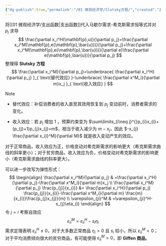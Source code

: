 ```yaml
---
{"dg-publish":true,"permalink":"/01 微观经济学/Slutsky方程/","created":"2024-06-20T16:02:06.010+08:00","updated":"2024-06-20T16:21:32.709+08:00"}
---
```


将[[01 微观经济学/支出函数\|支出函数]]代入马歇尔需求-希克斯需求恒等式并对 $p_{j}$ 求导
$$
\frac{\partial x_i^H(\mathbf{p},u)}{\partial p_j}=\frac{\partial x_i^M(\mathbf{p},e(\mathbf{p},\bar{u}))}{\partial p_j}+\frac{\partial x_i^M(\mathbf{p},e(\mathbf{p},\bar{u}))}{\partial e}\frac{\partial e(\mathbf{p},\bar{u})}{\partial p_j}
$$
整理得 **Slutsky 方程**
$$
\frac{\partial x_i^M}{\partial p_j}=\underbrace{ \frac{\partial x_i^H}{\partial p_j} }_{ \text{替代效应} }-\underbrace{ \frac{\partial x^M_i}{\partial m}x_j }_{ \text{收入效应} }
$$
> [!NOTE]
> - 替代效应：补偿消费者的收入直至其效用恢复到 $p_{j}$ 变动前时，消费者需求的变化。
> 
> - 收入效应：若 $p_{j}$ 增加 $1$ ，预算约束变为 $\sum\limits_{i\neq j}^{}p_{i}x_{i}+(p_{j}+1)p_{j}x_{j}=m$，相当于收入减少为 $m-x_{j}$，因此 $-x_{j} \frac{\partial x_{i}^M}{\partial M}$ 就是收入变动产生的效应。
> 
> 对于正常商品，收入效应为正，价格变动对希克斯需求的影响更大（希克斯需求曲线的斜率更小）；对于贫穷商品，收入效应为负，价格变动对希克斯需求的影响更小（希克斯需求曲线的斜率更大）。

可以进一步改写为弹性形式：
$$
\begin{align}
\frac{\partial x_i^M}{\partial p_j} & =\frac{\partial x_i^H}{\partial p_j}-\frac{\partial x^M_i}{\partial m}x_j \\
\frac{\partial x_i^M}{\partial p_j} \frac{p_{j}}{x_{i}} &= \frac{\partial x_i^H}{\partial p_j} \frac{p_{j}}{x_{i}}-\frac{\partial x^M_i}{\partial m} \frac{m}{x_{i}}\frac{p_{j}x_{j}}{m} \\
\varepsilon_{ji}^M & =\varepsilon_{ji}^H-s_{j}\eta_{i}
\end{align}
$$
令 $j=i$ 考察自效应
$$
\varepsilon_{ii}^M =\varepsilon_{ii}^H-s_{i}\eta_{i}
$$
需求定理表明 $\varepsilon_{ii}^H \le 0$，对于大多数正常商品 $\eta_i>0$ 且 $s_i$ 较小，所以 $\varepsilon_{ii}^M<0$；对于平均消费倾向很大的贫穷商品，有可能使得 $\varepsilon_{ii}^M>0$，即 **Giffen 商品**。